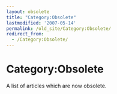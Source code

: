 ```yaml
---
layout: obsolete
title: "Category:Obsolete"
lastmodified: '2007-05-14'
permalink: /old_site/Category:Obsolete/
redirect_from:
  - /Category:Obsolete/
---
```


Category:Obsolete
=================

A list of articles which are now obsolete.

